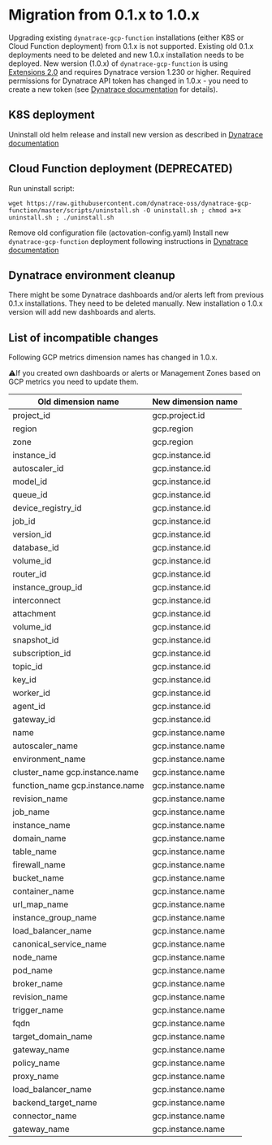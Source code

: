 # Migration from 0.1.x to 1.0.x

Upgrading existing `dynatrace-gcp-function` installations (either K8S or Cloud Function deployment) from 0.1.x is not supported.
Existing old 0.1.x deployments need to be deleted and new 1.0.x installation needs to be deployed.
New wersion (1.0.x) of `dynatrace-gcp-function` is using [Extensions 2.0](https://www.dynatrace.com/support/help/shortlink/extensions20) and requires Dynatrace version 1.230 or higher.
Required permissions for Dynatrace API token has changed in 1.0.x - you need to create a new token (see [Dynatrace documentation](https://www.dynatrace.com/support/help/shortlink/deploy-k8#api) for details).

## K8S deployment
Uninstall old helm release and install new version as described in [Dynatrace documentation](https://www.dynatrace.com/support/help/shortlink/deploy-k8)

## Cloud Function deployment (DEPRECATED)
Run uninstall script:
```shell script
wget https://raw.githubusercontent.com/dynatrace-oss/dynatrace-gcp-function/master/scripts/uninstall.sh -O uninstall.sh ; chmod a+x uninstall.sh ; ./uninstall.sh
```
Remove old configuration file (actovation-config.yaml)
Install new `dynatrace-gcp-function` deployment following instructions in [Dynatrace documentation](https://www.dynatrace.com/support/help/shortlink/deploy-gcp) 

## Dynatrace environment cleanup
There might be some Dynatrace dashboards and/or alerts left from previous 0.1.x installations. They need to be deleted manually.
New installation o 1.0.x version will add new dashboards and alerts.

## List of incompatible changes
Following GCP metrics dimension names has changed in 1.0.x.

:warning:If you created own dashboards or alerts or Management Zones based on GCP metrics you need to update them.

| Old dimension name | New dimension name |
| ------------- |------------- |
| project_id  | gcp.project.id |
| region | gcp.region  |
| zone  | gcp.region |
| instance_id | gcp.instance.id |
| autoscaler_id | gcp.instance.id |
| model_id | gcp.instance.id |
| queue_id | gcp.instance.id |
| device_registry_id | gcp.instance.id |
| job_id | gcp.instance.id |
| version_id | gcp.instance.id |
| database_id | gcp.instance.id |
| volume_id | gcp.instance.id |
| router_id | gcp.instance.id |
| instance_group_id | gcp.instance.id |
| interconnect | gcp.instance.id |
| attachment | gcp.instance.id |
| volume_id | gcp.instance.id |
| snapshot_id | gcp.instance.id |
| subscription_id | gcp.instance.id |
| topic_id | gcp.instance.id |
| key_id | gcp.instance.id |
| worker_id | gcp.instance.id |
| agent_id | gcp.instance.id |
| gateway_id | gcp.instance.id |
| name | gcp.instance.name |
| autoscaler_name | gcp.instance.name |
| environment_name | gcp.instance.name |
| cluster_name gcp.instance.name | gcp.instance.name |
| function_name gcp.instance.name | gcp.instance.name |
| revision_name | gcp.instance.name |
| job_name | gcp.instance.name |
| instance_name | gcp.instance.name |
| domain_name | gcp.instance.name |
| table_name | gcp.instance.name |
| firewall_name | gcp.instance.name |
| bucket_name | gcp.instance.name |
| container_name | gcp.instance.name |
| url_map_name | gcp.instance.name |
| instance_group_name | gcp.instance.name |
| load_balancer_name | gcp.instance.name |
| canonical_service_name | gcp.instance.name |
| node_name | gcp.instance.name |
| pod_name | gcp.instance.name |
| broker_name | gcp.instance.name |
| revision_name | gcp.instance.name |
| trigger_name | gcp.instance.name |
| fqdn | gcp.instance.name |
| target_domain_name | gcp.instance.name |
| gateway_name | gcp.instance.name |
| policy_name | gcp.instance.name |
| proxy_name  | gcp.instance.name |
| load_balancer_name | gcp.instance.name |
| backend_target_name | gcp.instance.name |
| connector_name | gcp.instance.name |
| gateway_name | gcp.instance.name |
